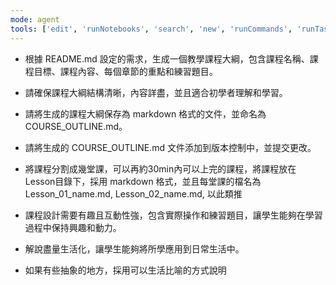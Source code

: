 ```yaml
---
mode: agent
tools: ['edit', 'runNotebooks', 'search', 'new', 'runCommands', 'runTasks', 'usages', 'vscodeAPI', 'think', 'problems', 'changes', 'testFailure', 'openSimpleBrowser', 'fetch', 'githubRepo', 'extensions', 'todos', 'pylance mcp server', 'getPythonEnvironmentInfo', 'getPythonExecutableCommand', 'installPythonPackage', 'configurePythonEnvironment']
---
```

- 根據 README.md 設定的需求，生成一個教學課程大綱，包含課程名稱、課程目標、課程內容、每個章節的重點和練習題目。
- 請確保課程大綱結構清晰，內容詳盡，並且適合初學者理解和學習。
- 請將生成的課程大綱保存為 markdown 格式的文件，並命名為 COURSE_OUTLINE.md。
- 請將生成的 COURSE_OUTLINE.md 文件添加到版本控制中，並提交更改。


- 將課程分割成幾堂課，可以再約30min內可以上完的課程，將課程放在 Lesson目錄下，採用 markdown 格式，並且每堂課的檔名為 Lesson_01_name.md, Lesson_02_name.md, 以此類推

- 課程設計需要有趣且互動性強，包含實際操作和練習題目，讓學生能夠在學習過程中保持興趣和動力。
- 解說盡量生活化，讓學生能夠將所學應用到日常生活中。 
- 如果有些抽象的地方，採用可以生活比喻的方式說明
